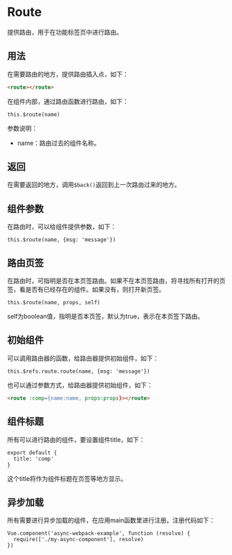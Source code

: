 # Route

提供路由，用于在功能标签页中进行路由。

## 用法

在需要路由的地方，提供路由插入点，如下：
```html
<route></route>
```

在组件内部，通过路由函数进行路由，如下：
```
this.$route(name)
```
参数说明：

- name：路由过去的组件名称。

## 返回

在需要返回的地方，调用`$back()`返回到上一次路由过来的地方。

## 组件参数

在路由时，可以给组件提供参数，如下：
```
this.$route(name, {msg: 'message'})
```

## 路由页签

在路由时，可指明是否在本页签路由。如果不在本页签路由，将寻找所有打开的页签，看是否有已经存在的组件。如果没有，则打开新页签。
```
this.$route(name, props, self)
```
self为boolean值，指明是否本页签，默认为true，表示在本页签下路由。

## 初始组件
可以调用路由器的函数，给路由器提供初始组件，如下：
```
this.$refs.route.route(name, {msg: 'message'})
```

也可以通过参数方式，给路由器提供初始组件，如下：
```html
<route :comp={name:name, props:props}></route>
```

## 组件标题

所有可以进行路由的组件，要设置组件title，如下：

```
export default {
  title: 'comp'
}
```
这个title将作为组件标题在页签等地方显示。

## 异步加载

所有需要进行异步加载的组件，在应用main函数里进行注册。注册代码如下：
```
Vue.component('async-webpack-example', function (resolve) {
  require(['./my-async-component'], resolve)
})
```
